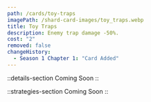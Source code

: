 ```yaml
---
path: /cards/toy-traps
imagePath: /shard-card-images/toy_traps.webp
title: Toy Traps
description: Enemy trap damage -50%.
cost: "2"
removed: false
changeHistory:
  - Season 1 Chapter 1: "Card Added"
---
```


::details-section
Coming Soon
::

::strategies-section
Coming Soon
::
